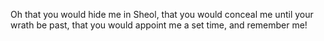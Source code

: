 Oh that you would hide me in Sheol, that you would conceal me until your wrath be past, that you would appoint me a set time, and remember me!
